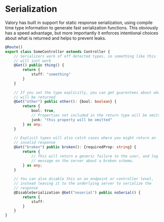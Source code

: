 # Serialization
Valory has built in support for static response serialization, using compile time type information to generate fast serialization functions. This obviously has a speed advantage, but more importantly it enforces intentional choices about what is returned and helps to prevent leaks. 

```typescript
@Route()
export class SomeController extends Controller {
    // Serializers work of off detected types, so something like this 
    // will just work
    @Get() public thing() {
        return {
            stuff: "something"
        }
    }
    
    // If you set the type explicitly, you can get guarentees about what 
    // will be returned
    @Get("other") public other(): {bool: boolean} {
        return {
            bool: true,
            // Properties not included in the return type will be omitted
            junk: "this property will be omitted"
        } as any;
    }
    
    // Explicit types will also catch cases where you might return an
    // invalid response
    @Get("broken") public broken(): {requiredProp: string} {
        return {
            // This will return a generic failure to the user, and log a
            // message on the server about a broken schema.
        } as any;
    }
    
    // You can also disable this on an endpoint or controller level,
    // instead leaving it to the underlying server to serialize the
    // response
    @DisableSerialization @Get("noserial") public noSerial() {
        return {
            stuff: 
        }
    }
}
```